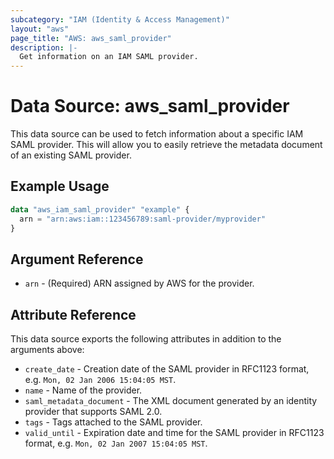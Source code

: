 ```yaml
---
subcategory: "IAM (Identity & Access Management)"
layout: "aws"
page_title: "AWS: aws_saml_provider"
description: |-
  Get information on an IAM SAML provider.
---
```


# Data Source: aws_saml_provider

This data source can be used to fetch information about a specific
IAM SAML provider. This will allow you to easily retrieve the metadata
document of an existing SAML provider.

## Example Usage

```terraform
data "aws_iam_saml_provider" "example" {
  arn = "arn:aws:iam::123456789:saml-provider/myprovider"
}
```

## Argument Reference

* `arn` - (Required) ARN assigned by AWS for the provider.

## Attribute Reference

This data source exports the following attributes in addition to the arguments above:

* `create_date` - Creation date of the SAML provider in RFC1123 format, e.g. `Mon, 02 Jan 2006 15:04:05 MST`.
* `name` - Name of the provider.
* `saml_metadata_document` - The XML document generated by an identity provider that supports SAML 2.0.
* `tags` - Tags attached to the SAML provider.
* `valid_until` - Expiration date and time for the SAML provider in RFC1123 format, e.g. `Mon, 02 Jan 2007 15:04:05 MST`.
